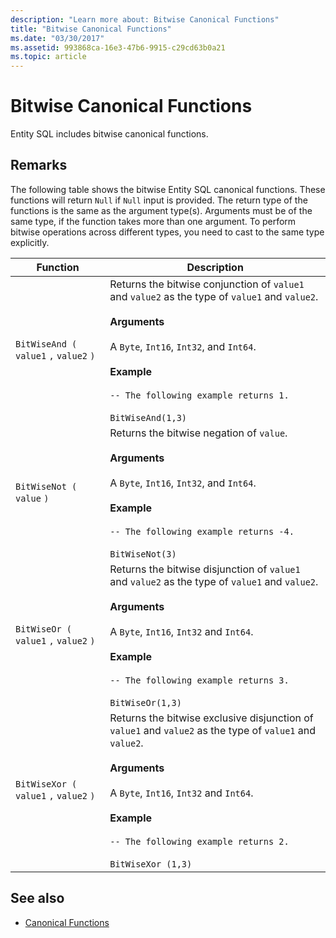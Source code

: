 ```yaml
---
description: "Learn more about: Bitwise Canonical Functions"
title: "Bitwise Canonical Functions"
ms.date: "03/30/2017"
ms.assetid: 993868ca-16e3-47b6-9915-c29cd63b0a21
ms.topic: article
---
```

# Bitwise Canonical Functions

Entity SQL includes bitwise canonical functions.

## Remarks

 The following table shows the bitwise Entity SQL canonical functions. These functions will return `Null` if `Null` input is provided. The return type of the functions is the same as the argument type(s). Arguments must be of the same type, if the function takes more than one argument. To perform bitwise operations across different types, you need to cast to the same type explicitly.

|Function|Description|
|--------------|-----------------|
|`BitWiseAnd (` `value1` `,`  `value2` `)`|Returns the bitwise conjunction of `value1` and `value2` as the type of `value1` and `value2`.<br /><br /> **Arguments**<br /><br /> A `Byte`, `Int16`, `Int32`, and `Int64`.<br /><br /> **Example**<br /><br /> `-- The following example returns 1.`<br /><br /> `BitWiseAnd(1,3)`|
|`BitWiseNot (` `value` `)`|Returns the bitwise negation of `value`.<br /><br /> **Arguments**<br /><br /> A `Byte`, `Int16`, `Int32`, and `Int64`.<br /><br /> **Example**<br /><br /> `-- The following example returns -4.`<br /><br /> `BitWiseNot(3)`|
|`BitWiseOr (` `value1` `,`  `value2` `)`|Returns the bitwise disjunction of `value1` and `value2` as the type of `value1` and `value2`.<br /><br /> **Arguments**<br /><br /> A `Byte`, `Int16`, `Int32` and `Int64`.<br /><br /> **Example**<br /><br /> `-- The following example returns 3.`<br /><br /> `BitWiseOr(1,3)`|
|`BitWiseXor (` `value1` `,`  `value2` `)`|Returns the bitwise exclusive disjunction of `value1` and `value2` as the type of `value1` and `value2`.<br /><br /> **Arguments**<br /><br /> A `Byte`, `Int16`, `Int32` and `Int64`.<br /><br /> **Example**<br /><br /> `-- The following example returns 2.`<br /><br /> `BitWiseXor (1,3)`|

## See also

- [Canonical Functions](canonical-functions.md)
